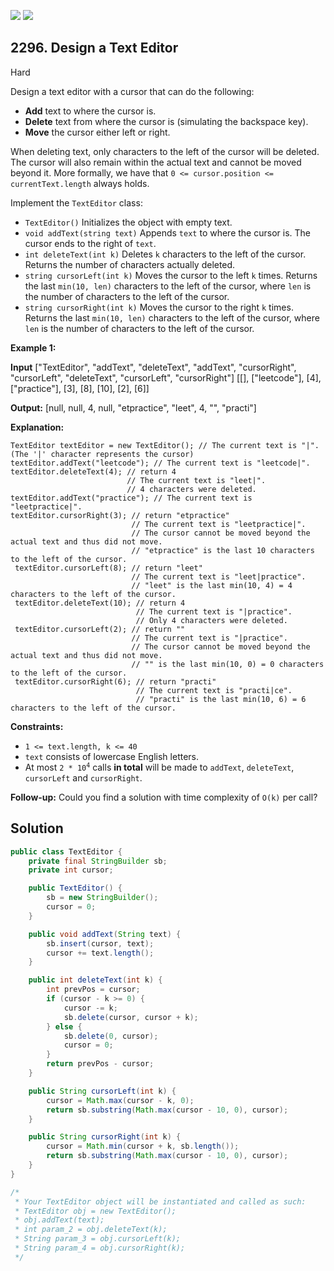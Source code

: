 [![](https://img.shields.io/github/stars/javadev/LeetCode-in-Java?label=Stars&style=flat-square)](https://github.com/javadev/LeetCode-in-Java)
[![](https://img.shields.io/github/forks/javadev/LeetCode-in-Java?label=Fork%20me%20on%20GitHub%20&style=flat-square)](https://github.com/javadev/LeetCode-in-Java/fork)

## 2296\. Design a Text Editor

Hard

Design a text editor with a cursor that can do the following:

*   **Add** text to where the cursor is.
*   **Delete** text from where the cursor is (simulating the backspace key).
*   **Move** the cursor either left or right.

When deleting text, only characters to the left of the cursor will be deleted. The cursor will also remain within the actual text and cannot be moved beyond it. More formally, we have that `0 <= cursor.position <= currentText.length` always holds.

Implement the `TextEditor` class:

*   `TextEditor()` Initializes the object with empty text.
*   `void addText(string text)` Appends `text` to where the cursor is. The cursor ends to the right of `text`.
*   `int deleteText(int k)` Deletes `k` characters to the left of the cursor. Returns the number of characters actually deleted.
*   `string cursorLeft(int k)` Moves the cursor to the left `k` times. Returns the last `min(10, len)` characters to the left of the cursor, where `len` is the number of characters to the left of the cursor.
*   `string cursorRight(int k)` Moves the cursor to the right `k` times. Returns the last `min(10, len)` characters to the left of the cursor, where `len` is the number of characters to the left of the cursor.

**Example 1:**

**Input** ["TextEditor", "addText", "deleteText", "addText", "cursorRight", "cursorLeft", "deleteText", "cursorLeft", "cursorRight"] [[], ["leetcode"], [4], ["practice"], [3], [8], [10], [2], [6]]

**Output:** [null, null, 4, null, "etpractice", "leet", 4, "", "practi"]

**Explanation:**

    TextEditor textEditor = new TextEditor(); // The current text is "|". (The '|' character represents the cursor)
    textEditor.addText("leetcode"); // The current text is "leetcode|".
    textEditor.deleteText(4); // return 4
                              // The current text is "leet|".
                              // 4 characters were deleted.
    textEditor.addText("practice"); // The current text is "leetpractice|".
    textEditor.cursorRight(3); // return "etpractice"
                               // The current text is "leetpractice|".
                               // The cursor cannot be moved beyond the actual text and thus did not move.
                               // "etpractice" is the last 10 characters to the left of the cursor.
     textEditor.cursorLeft(8); // return "leet"
                               // The current text is "leet|practice".
                               // "leet" is the last min(10, 4) = 4 characters to the left of the cursor.
     textEditor.deleteText(10); // return 4
                                // The current text is "|practice".
                                // Only 4 characters were deleted.
     textEditor.cursorLeft(2); // return ""
                               // The current text is "|practice".
                               // The cursor cannot be moved beyond the actual text and thus did not move.
                               // "" is the last min(10, 0) = 0 characters to the left of the cursor.
     textEditor.cursorRight(6); // return "practi"
                                // The current text is "practi|ce".
                                // "practi" is the last min(10, 6) = 6 characters to the left of the cursor. 

**Constraints:**

*   `1 <= text.length, k <= 40`
*   `text` consists of lowercase English letters.
*   At most <code>2 * 10<sup>4</sup></code> calls **in total** will be made to `addText`, `deleteText`, `cursorLeft` and `cursorRight`.

**Follow-up:** Could you find a solution with time complexity of `O(k)` per call?

## Solution

```java
public class TextEditor {
    private final StringBuilder sb;
    private int cursor;

    public TextEditor() {
        sb = new StringBuilder();
        cursor = 0;
    }

    public void addText(String text) {
        sb.insert(cursor, text);
        cursor += text.length();
    }

    public int deleteText(int k) {
        int prevPos = cursor;
        if (cursor - k >= 0) {
            cursor -= k;
            sb.delete(cursor, cursor + k);
        } else {
            sb.delete(0, cursor);
            cursor = 0;
        }
        return prevPos - cursor;
    }

    public String cursorLeft(int k) {
        cursor = Math.max(cursor - k, 0);
        return sb.substring(Math.max(cursor - 10, 0), cursor);
    }

    public String cursorRight(int k) {
        cursor = Math.min(cursor + k, sb.length());
        return sb.substring(Math.max(cursor - 10, 0), cursor);
    }
}

/*
 * Your TextEditor object will be instantiated and called as such:
 * TextEditor obj = new TextEditor();
 * obj.addText(text);
 * int param_2 = obj.deleteText(k);
 * String param_3 = obj.cursorLeft(k);
 * String param_4 = obj.cursorRight(k);
 */
```
